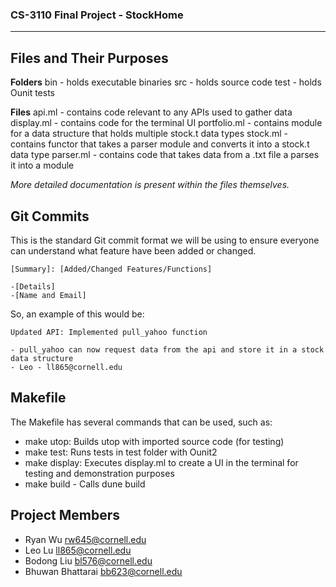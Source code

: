### CS-3110 Final Project - StockHome
-----------------------------------
## Files and Their Purposes
**Folders** 
bin - holds executable binaries
src - holds source code
test - holds Ounit tests

**Files**
api.ml - contains code relevant to any APIs used to gather data
display.ml - contains code for the terminal UI
portfolio.ml - contains module for a data structure that holds multiple stock.t data types
stock.ml - contains functor that takes a parser module and converts it into a stock.t data type 
parser.ml - contains code that takes data from a .txt file a parses it into a module

*More detailed documentation is present within the files themselves.*


## Git Commits
This is the standard Git commit format we will be using to ensure everyone can understand what feature have been added or changed.

```
[Summary]: [Added/Changed Features/Functions]

-[Details]
-[Name and Email]
```

So, an example of this would be:

```
Updated API: Implemented pull_yahoo function

- pull_yahoo can now request data from the api and store it in a stock data structure 
- Leo - ll865@cornell.edu
```

## Makefile
The Makefile has several commands that can be used, such as:

- make utop: Builds utop with imported source code (for testing)
- make test: Runs tests in test folder with Ounit2
- make display: Executes display.ml to create a UI in the terminal for testing and demonstration purposes
- make build - Calls dune build

## Project Members 
- Ryan Wu rw645@cornell.edu 
- Leo Lu ll865@cornell.edu 
- Bodong Liu bl576@cornell.edu 
- Bhuwan Bhattarai bb623@cornell.edu 
